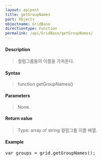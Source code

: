 ```yaml
---
layout: apipost
title: getGroupNames
part: Objects
objectname: GridBase
directiontype: Function
permalink: /api/GridBase/getGroupNames/
---
```



#### Description

> 컬럼그룹들의 이름을 가져온다.

#### Syntax

> function getGroupNames()

#### Parameters

> None.

#### Return value

> Type: array of string
> 컬럼그룹 이름 배열.

#### Example

<pre class="prettyprint">
var groups = grid.getGroupNames();
</pre>




